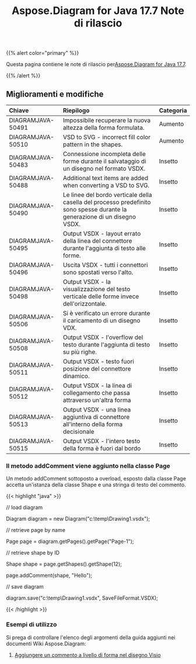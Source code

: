 ﻿---
title: Aspose.Diagram for Java 17.7 Note di rilascio
type: docs
weight: 60
url: /it/java/aspose-diagram-for-java-17-7-release-notes/
---
{{% alert color="primary" %}} 

 Questa pagina contiene le note di rilascio per[Aspose.Diagram for Java 17.7](https://docs.aspose.com/diagram/java/aspose-diagram-for-java-17-7-release-notes/).

{{% /alert %}} 
## **Miglioramenti e modifiche**

|**Chiave**|**Riepilogo**|**Categoria**|
|:- |:- |:- |
|DIAGRAMJAVA-50491|Impossibile recuperare la nuova altezza della forma formulata.|Aumento|
|DIAGRAMJAVA-50510|VSD to SVG - incorrect fill color pattern in the shapes.|Aumento|
|DIAGRAMJAVA-50483|Connessione incompleta delle forme durante il salvataggio di un disegno nel formato VSDX.|Insetto|
|DIAGRAMJAVA-50488|Additional text items are added when converting a VSD to SVG.|Insetto|
|DIAGRAMJAVA-50490|Le linee del bordo verticale della casella del processo predefinito sono spesse durante la generazione di un disegno VSDX.|Insetto|
|DIAGRAMJAVA-50495|Output VSDX - layout errato della linea del connettore durante l'aggiunta di testo alle forme.|Insetto|
|DIAGRAMJAVA-50496|Uscita VSDX - tutti i connettori sono spostati verso l'alto.|Insetto|
|DIAGRAMJAVA-50498|Output VSDX - la visualizzazione del testo verticale delle forme invece dell'orizzontale.|Insetto|
|DIAGRAMJAVA-50506|Si è verificato un errore durante il caricamento di un disegno VDX.|Insetto|
|DIAGRAMJAVA-50508|Output VSDX - l'overflow del testo durante l'aggiunta di testo su più righe.|Insetto|
|DIAGRAMJAVA-50511|Output VSDX - testo fuori posizione del connettore dinamico.|Insetto|
|DIAGRAMJAVA-50512|Output VSDX - la linea di collegamento che passa attraverso un'altra forma|Insetto|
|DIAGRAMJAVA-50513|Output VSDX - una linea aggiuntiva di connettore all'interno della forma decisionale|Insetto|
|DIAGRAMJAVA-50515|Output VSDX - l'intero testo della forma è fuori dal bordo|Insetto|
### **Il metodo addComment viene aggiunto nella classe Page**
Un metodo addComment sottoposto a overload, esposto dalla classe Page accetta un'istanza della classe Shape e una stringa di testo del commento.

{{< highlight "java" >}}

 // load diagram

Diagram diagram = new Diagram("c:\\temp\\Drawing1.vsdx");

// retrieve page by name

Page page = diagram.getPages().getPage("Page-1");

// retrieve shape by ID

Shape shape = page.getShapes().getShape(12);

page.addComment(shape, "Hello");

// save diagram

diagram.save("c:\\temp\\Drawing1.vsdx", SaveFileFormat.VSDX);

{{< /highlight >}}
### **Esempi di utilizzo**
Si prega di controllare l'elenco degli argomenti della guida aggiunti nei documenti Wiki Aspose.Diagram:

1. [Aggiungere un commento a livello di forma nel disegno Visio](/diagram/it/java/working-with-comments/#workingwithcomments-addashape-levelcommentinvisiodrawing)
